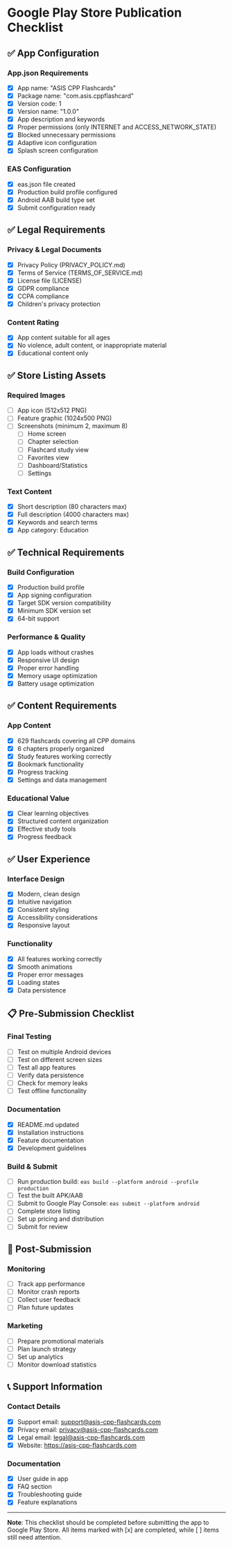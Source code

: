 # Google Play Store Publication Checklist

## ✅ App Configuration

### App.json Requirements
- [x] App name: "ASIS CPP Flashcards"
- [x] Package name: "com.asis.cppflashcard"
- [x] Version code: 1
- [x] Version name: "1.0.0"
- [x] App description and keywords
- [x] Proper permissions (only INTERNET and ACCESS_NETWORK_STATE)
- [x] Blocked unnecessary permissions
- [x] Adaptive icon configuration
- [x] Splash screen configuration

### EAS Configuration
- [x] eas.json file created
- [x] Production build profile configured
- [x] Android AAB build type set
- [x] Submit configuration ready

## ✅ Legal Requirements

### Privacy & Legal Documents
- [x] Privacy Policy (PRIVACY_POLICY.md)
- [x] Terms of Service (TERMS_OF_SERVICE.md)
- [x] License file (LICENSE)
- [x] GDPR compliance
- [x] CCPA compliance
- [x] Children's privacy protection

### Content Rating
- [x] App content suitable for all ages
- [x] No violence, adult content, or inappropriate material
- [x] Educational content only

## ✅ Store Listing Assets

### Required Images
- [ ] App icon (512x512 PNG)
- [ ] Feature graphic (1024x500 PNG)
- [ ] Screenshots (minimum 2, maximum 8)
  - [ ] Home screen
  - [ ] Chapter selection
  - [ ] Flashcard study view
  - [ ] Favorites view
  - [ ] Dashboard/Statistics
  - [ ] Settings

### Text Content
- [x] Short description (80 characters max)
- [x] Full description (4000 characters max)
- [x] Keywords and search terms
- [x] App category: Education

## ✅ Technical Requirements

### Build Configuration
- [x] Production build profile
- [x] App signing configuration
- [x] Target SDK version compatibility
- [x] Minimum SDK version set
- [x] 64-bit support

### Performance & Quality
- [x] App loads without crashes
- [x] Responsive UI design
- [x] Proper error handling
- [x] Memory usage optimization
- [x] Battery usage optimization

## ✅ Content Requirements

### App Content
- [x] 629 flashcards covering all CPP domains
- [x] 6 chapters properly organized
- [x] Study features working correctly
- [x] Bookmark functionality
- [x] Progress tracking
- [x] Settings and data management

### Educational Value
- [x] Clear learning objectives
- [x] Structured content organization
- [x] Effective study tools
- [x] Progress feedback

## ✅ User Experience

### Interface Design
- [x] Modern, clean design
- [x] Intuitive navigation
- [x] Consistent styling
- [x] Accessibility considerations
- [x] Responsive layout

### Functionality
- [x] All features working correctly
- [x] Smooth animations
- [x] Proper error messages
- [x] Loading states
- [x] Data persistence

## 📋 Pre-Submission Checklist

### Final Testing
- [ ] Test on multiple Android devices
- [ ] Test on different screen sizes
- [ ] Test all app features
- [ ] Verify data persistence
- [ ] Check for memory leaks
- [ ] Test offline functionality

### Documentation
- [x] README.md updated
- [x] Installation instructions
- [x] Feature documentation
- [x] Development guidelines

### Build & Submit
- [ ] Run production build: `eas build --platform android --profile production`
- [ ] Test the built APK/AAB
- [ ] Submit to Google Play Console: `eas submit --platform android`
- [ ] Complete store listing
- [ ] Set up pricing and distribution
- [ ] Submit for review

## 🚀 Post-Submission

### Monitoring
- [ ] Track app performance
- [ ] Monitor crash reports
- [ ] Collect user feedback
- [ ] Plan future updates

### Marketing
- [ ] Prepare promotional materials
- [ ] Plan launch strategy
- [ ] Set up analytics
- [ ] Monitor download statistics

## 📞 Support Information

### Contact Details
- [x] Support email: support@asis-cpp-flashcards.com
- [x] Privacy email: privacy@asis-cpp-flashcards.com
- [x] Legal email: legal@asis-cpp-flashcards.com
- [x] Website: https://asis-cpp-flashcards.com

### Documentation
- [x] User guide in app
- [x] FAQ section
- [x] Troubleshooting guide
- [x] Feature explanations

---

**Note**: This checklist should be completed before submitting the app to Google Play Store. All items marked with [x] are completed, while [ ] items still need attention. 